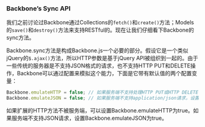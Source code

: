 ### Backbone’s Sync API

我们之前讨论过Backbone通过Collections的`fetch()`和`create()`方法；Models的`save()`和`destroy()`方法来支持RESTful的。现在让我们仔细看下Backbone的sync方法。

Backbone.sync方法是构成Backbone.js一个必要的部分。假设它是一个类似jQuery的`$.ajax()`方法，所以HTTP参数是基于jQuery API被组织到一起的。由于一些传统的服务器是不支持JSON格式的请求，也不支持HTTP PUT和DELETE操作，Backbone可以通过配置来模拟这个能力，下面是它带有默认值的两个配置变量：

```javascript
Backbone.emulateHTTP = false; // 如果服务端不支持处理HTTP PUT或HTTP DELETE请求，设置为true
Backbone.emulateJSON = false; // 如果服务端不支持application/json请求，设置为true
```

如果扩展的HTTP方法不被服务端，可以设置Backbone.emulateHTTP为true。如果服务端不支持JSON请求，设置Backbone.emulateJSON为true。

